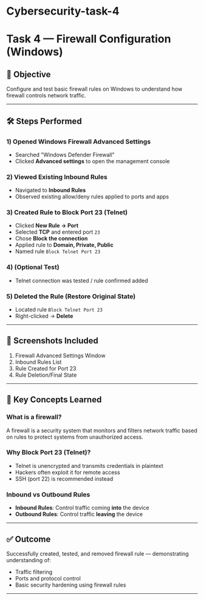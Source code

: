 # Cybersecurity-task-4

# Task 4 — Firewall Configuration (Windows)

## 🔰 Objective
Configure and test basic firewall rules on Windows to understand how firewall controls network traffic.

---

## 🛠 Steps Performed

### 1) Opened Windows Firewall Advanced Settings
- Searched "Windows Defender Firewall"
- Clicked **Advanced settings** to open the management console

### 2) Viewed Existing Inbound Rules
- Navigated to **Inbound Rules**
- Observed existing allow/deny rules applied to ports and apps

### 3) Created Rule to Block Port 23 (Telnet)
- Clicked **New Rule → Port**
- Selected **TCP** and entered port `23`
- Chose **Block the connection**
- Applied rule to **Domain, Private, Public**
- Named rule `Block Telnet Port 23`

### 4) (Optional Test)
- Telnet connection was tested / rule confirmed added

### 5) Deleted the Rule (Restore Original State)
- Located rule `Block Telnet Port 23`
- Right-clicked → **Delete**

---

## 📸 Screenshots Included
1. Firewall Advanced Settings Window
2. Inbound Rules List
3. Rule Created for Port 23
4. Rule Deletion/Final State

---

## 🧠 Key Concepts Learned

### What is a firewall?
A firewall is a security system that monitors and filters network traffic based on rules to protect systems from unauthorized access.

### Why Block Port 23 (Telnet)?
- Telnet is unencrypted and transmits credentials in plaintext
- Hackers often exploit it for remote access
- SSH (port 22) is recommended instead

### Inbound vs Outbound Rules
- **Inbound Rules**: Control traffic coming **into** the device
- **Outbound Rules**: Control traffic **leaving** the device

---

## ✅ Outcome
Successfully created, tested, and removed firewall rule — demonstrating understanding of:
- Traffic filtering
- Ports and protocol control
- Basic security hardening using firewall rules

---
